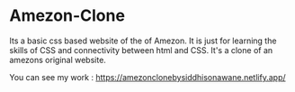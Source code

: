 # Amezon-Clone
Its a basic css based website of the of Amezon. It is just for learning the skills of CSS and connectivity between html and CSS. It's a clone of an amezons original website.

You can see my work : https://amezonclonebysiddhisonawane.netlify.app/
